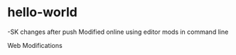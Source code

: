 # hello-world
-SK changes after push
Modified online using editor
mods in command line

Web Modifications
